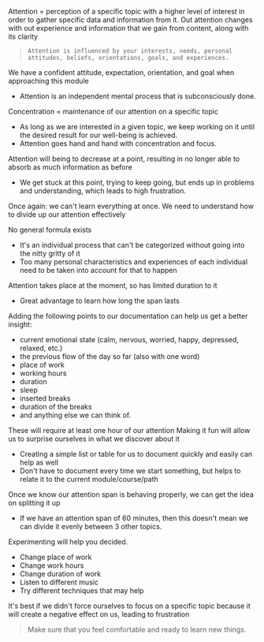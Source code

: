 Attention = perception of a specific topic with a higher level of interest in order to gather specific data and information from it. Out attention changes with out experience and information that we gain from content, along with its clarity

> `Attention is influenced by your interests, needs, personal attitudes, beliefs, orientations, goals, and experiences.`

We have a confident attitude, expectation, orientation, and goal when approaching this module
- Attention is an independent mental process that is subconsciously done.

Concentration = maintenance of our attention on a specific topic
- As long as we are interested in a given topic, we keep working on it until the desired result for our well-being is achieved.
- Attention goes hand and hand with concentration and focus.

Attention will being to decrease at a point, resulting in no longer able to absorb as much information as before
- We get stuck at this point, trying to keep going, but ends up in problems and understanding, which leads to high frustration.

Once again: we can't learn everything at once. We need to understand how to divide up our attention effectively

No general formula exists
- It's an individual process that can't be categorized without going into the nitty gritty of it
- Too many personal characteristics and experiences of each individual need to be taken into account for that to happen

Attention takes place at the moment, so has limited duration to it
- Great advantage to learn how long the span lasts

Adding the following points to our documentation can help us get a better insight:
- current emotional state (calm, nervous, worried, happy, depressed, relaxed, etc.)
- the previous flow of the day so far (also with one word)
- place of work
- working hours
- duration
- sleep
- inserted breaks
- duration of the breaks
- and anything else we can think of.

These will require at least one hour of our attention Making it fun will allow us to surprise ourselves in what we discover about it
- Creating a simple list or table for us to document quickly and easily can help as well
- Don't have to document every time we start something, but helps to relate it to the current module/course/path

Once we know our attention span is behaving properly, we can get the idea on splitting it up
- If we have an attention span of 60 minutes, then this doesn't mean we can divide it evenly between 3 other topics.

Experimenting will help you decided.
- Change place of work
- Change work hours
- Change duration of work
- Listen to different music
- Try different techniques that may help

It's best if we didn't force ourselves to focus on a specific topic because it will create a negative effect on us, leading to frustration

> Make sure that you feel comfortable and ready to learn new things.